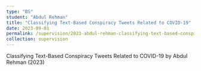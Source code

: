 ```yaml
---
type: "BS"
student: "Abdul Rehman"
title: "Classifying Text-Based Conspiracy Tweets Related to COVID-19"
date: 2023-09-01
permalink: /supervision/2023-abdul-rehman-classifying-text-based-conspiracy-tweets
collection: supervision
---
```

Classifying Text-Based Conspiracy Tweets Related to COVID-19 by Abdul Rehman (2023)

